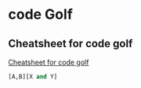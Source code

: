 # code Golf

## Cheatsheet for code golf

[Cheatsheet for code golf](https://www.codingame.com/blog/code-golf-python/?utm_source=codingame&utm_medium=details-page&utm_campaign=cg-blog&utm_content=chuck-norris-golf)

```python
[A,B][X and Y]
```
